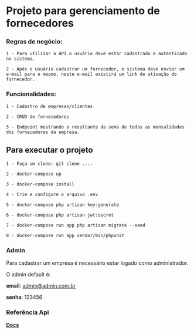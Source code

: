 # Projeto para gerenciamento de fornecedores

### Regras de negócio:

    1 - Para utilizar a API o usuário deve estar cadastrado e autenticado no sistema.

    2 - Após o usuário cadastrar um fornecedor, o sistema deve enviar um e-mail para o mesmo, neste e-mail existirá um link de ativação do fornecedor.


### Funcionalidades:

    1 - Cadastro de empresas/clientes

    2 - CRUD de fornecedores

    3 - Endpoint mostrando o resultante da soma de todas as mensalidades dos fornecedores da empresa.


## Para executar o projeto

    1 - Faça um clone: git clone ....

    2 - docker-compose up

    3 - docker-compose install

    4 - Crie e configure o arquivo .env

    5 - docker-compose php artisan key:generate

    6 - docker-compose php artisan jwt:secret

    7 - docker-compose run app php artisan migrate --seed

    8 - docker-compose run app vendor/bin/phpunit


### Admin

Para cadastrar um empresa é necessário estar logado como administrador.

O admin default é:

**email**: admin@admin.com.br

**senha**: 123456


### Referência Api

 **[Docs](https://documenter.getpostman.com/view/2449719/RznJnwcy)**